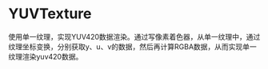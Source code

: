 # YUVTexture
使用单一纹理，实现YUV420数据渲染。通过写像素着色器，从单一纹理中，通过纹理坐标变换，分别获取y、u、v的数据，然后再计算RGBA数据，从而实现单一纹理渲染yuv420数据。